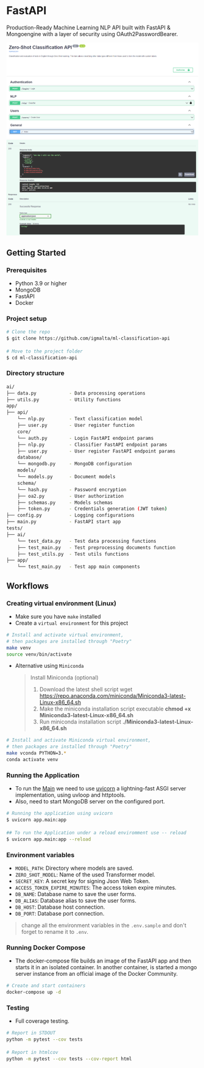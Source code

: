 # FastAPI

Production-Ready Machine Learning NLP API built with FastAPI & Mongoengine with a layer of security using OAuth2PasswordBearer.

![alt text](docs/static/zero-endpoints.PNG)
![alt text](docs/static/inference.PNG)

## Getting Started

### Prerequisites

- Python 3.9 or higher
- MongoDB
- FastAPI
- Docker

### Project setup

```sh
# Clone the repo
$ git clone https://github.com/igmalta/ml-classification-api

# Move to the project folder
$ cd ml-classification-api
```

### Directory structure
```bash
ai/
├── data.py            - Data processing operations
├── utils.py           - Utility functions
app/
├── api/
    └── nlp.py         - Text classification model
    ├── user.py        - User register function
    core/
    └── auth.py        - Login FastAPI endpoint params
    ├── nlp.py         - Classifier FastAPI endpoint params
    ├── user.py        - User register FastAPI endpoint params
    database/
    └── mongodb.py     - MongoDB configuration
    models/
    └── models.py      - Document models
    schema/
    └── hash.py        - Password encryption
    ├── oa2.py         - User authorization
    ├── schemas.py     - Models schemas
    ├── token.py       - Credentials generation (JWT token)
├── config.py          - Logging configurations
├── main.py            - FastAPI start app
tests/
├── ai/
    └── test_data.py   - Test data processing functions
    ├── test_main.py   - Test preprocessing documents function
    ├── test_utils.py  - Test utils functions
├── app/
    └── test_main.py   - Test app main components
```
## Workflows

### Creating virtual environment (Linux)

- Make sure you have `make` installed
- Create a `virtual environment` for this project

```bash
# Install and activate virtual environment,
# then packages are installed through "Poetry"
make venv
source venv/bin/activate
```
- Alternative using `Miniconda`

   > Install Miniconda (optional)
   > 1. Download the latest shell script
      wget https://repo.anaconda.com/miniconda/Miniconda3-latest-Linux-x86_64.sh
   > 2. Make the miniconda installation script executable
      **chmod +x Miniconda3-latest-Linux-x86_64.sh**
   > 3. Run miniconda installation script
      **./Miniconda3-latest-Linux-x86_64.sh**


```bash
# Install and activate Miniconda virtual environment,
# then packages are installed through "Poetry"
make vconda PYTHON=3.*
conda activate venv
```

### Running the Application

- To run the [Main](main.py) we need to use [uvicorn](https://www.uvicorn.org/) a lightning-fast ASGI server implementation, using uvloop and httptools.
- Also, need to start MongoDB server on the configured port.

```sh
# Running the application using uvicorn
$ uvicorn app.main:app

## To run the Application under a reload enviromment use -- reload
$ uvicorn app.main:app --reload
```

### Environment variables

- `MODEL_PATH`: Directory where models are saved.
- `ZERO_SHOT_MODEL`: Name of the used Transformer model.
- `SECRET_KEY`: A secret key for signing Json Web Token.
- `ACCESS_TOKEN_EXPIRE_MINUTES`: The access token expire minutes.
- `DB_NAME`: Database name to save the user forms.
- `DB_ALIAS`: Database alias to save the user forms.
- `DB_HOST`: Database host connection.
- `DB_PORT`: Database port connection.

> change all the environment variables in the `.env.sample` and don't forget to rename it to `.env`.

### Running Docker Compose

- The docker-compose file builds an image of the FastAPI app and then starts it in an isolated container. In another container, is started a mongo server instance from an official image of the Docker Community.

```bash
# Create and start containers
docker-compose up -d
```

### Testing

- Full coverage testing.

```bash
# Report in STDOUT
python -m pytest --cov tests

# Report in htmlcov
python -m pytest --cov tests --cov-report html
```

